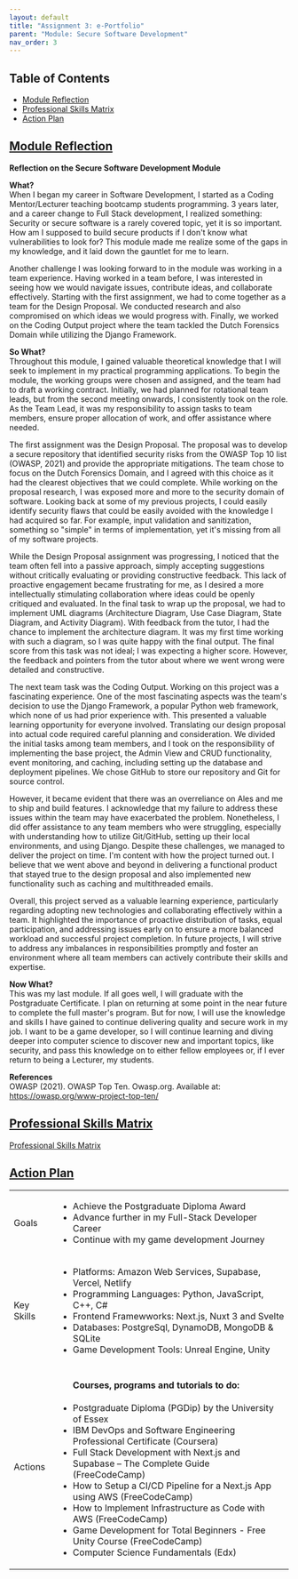 ```yaml
---
layout: default
title: "Assignment 3: e-Portfolio"
parent: "Module: Secure Software Development"
nav_order: 3
---
```


## Table of Contents
- [Module Reflection](#module-reflection)
- [Professional Skills Matrix](#professional-skills-matrix)
- [Action Plan](#action-plan)

## [Module Reflection](#module-reflection)
**Reflection on the Secure Software Development Module**  

**What?**  
When I began my career in Software Development, I started as a Coding
Mentor/Lecturer teaching bootcamp students programming. 3 years later, and a career
change to Full Stack development, I realized something: Security or secure software is
a rarely covered topic, yet it is so important. How am I supposed to build secure
products if I don't know what vulnerabilities to look for? This module made me realize
some of the gaps in my knowledge, and it laid down the gauntlet for me to learn.  

Another challenge I was looking forward to in the module was working in a team
experience. Having worked in a team before, I was interested in seeing how we would
navigate issues, contribute ideas, and collaborate effectively. Starting with the first
assignment, we had to come together as a team for the Design Proposal. We
conducted research and also compromised on which ideas we would progress with.
Finally, we worked on the Coding Output project where the team tackled the Dutch
Forensics Domain while utilizing the Django Framework.  

**So What?**  
Throughout this module, I gained valuable theoretical knowledge that I will seek to
implement in my practical programming applications. To begin the module, the working
groups were chosen and assigned, and the team had to draft a working contract.
Initially, we had planned for rotational team leads, but from the second meeting
onwards, I consistently took on the role. As the Team Lead, it was my responsibility to
assign tasks to team members, ensure proper allocation of work, and offer assistance
where needed.  

The first assignment was the Design Proposal. The proposal was to develop a secure
repository that identified security risks from the OWASP Top 10 list (OWASP, 2021) and
provide the appropriate mitigations. The team chose to focus on the Dutch Forensics
Domain, and I agreed with this choice as it had the clearest objectives that we could
complete. While working on the proposal research, I was exposed more and more to the
security domain of software. Looking back at some of my previous projects, I could
easily identify security flaws that could be easily avoided with the knowledge I had
acquired so far. For example, input validation and sanitization, something so "simple" in
terms of implementation, yet it's missing from all of my software projects.  

While the Design Proposal assignment was progressing, I noticed that the team often
fell into a passive approach, simply accepting suggestions without critically evaluating or
providing constructive feedback. This lack of proactive engagement became frustrating
for me, as I desired a more intellectually stimulating collaboration where ideas could be
openly critiqued and evaluated. In the final task to wrap up the proposal, we had to
implement UML diagrams (Architecture Diagram, Use Case Diagram, State Diagram,
and Activity Diagram). With feedback from the tutor, I had the chance to implement the
architecture diagram. It was my first time working with such a diagram, so I was quite
happy with the final output. The final score from this task was not ideal; I was expecting
a higher score. However, the feedback and pointers from the tutor about where we went
wrong were detailed and constructive.  

The next team task was the Coding Output. Working on this project was a fascinating
experience. One of the most fascinating aspects was the team's decision to use the
Django Framework, a popular Python web framework, which none of us had prior
experience with. This presented a valuable learning opportunity for everyone involved.
Translating our design proposal into actual code required careful planning and
consideration. We divided the initial tasks among team members, and I took on the
responsibility of implementing the base project, the Admin View and CRUD functionality,
event monitoring, and caching, including setting up the database and deployment
pipelines. We chose GitHub to store our repository and Git for source control.  

However, it became evident that there was an overreliance on Ales and me to ship and
build features. I acknowledge that my failure to address these issues within the team
may have exacerbated the problem. Nonetheless, I did offer assistance to any team
members who were struggling, especially with understanding how to utilize Git/GitHub,
setting up their local environments, and using Django. Despite these challenges, we
managed to deliver the project on time. I'm content with how the project turned out. I
believe that we went above and beyond in delivering a functional product that stayed
true to the design proposal and also implemented new functionality such as caching and
multithreaded emails.  

Overall, this project served as a valuable learning experience, particularly regarding
adopting new technologies and collaborating effectively within a team. It highlighted the
importance of proactive distribution of tasks, equal participation, and addressing issues
early on to ensure a more balanced workload and successful project completion. In
future projects, I will strive to address any imbalances in responsibilities promptly and
foster an environment where all team members can actively contribute their skills and
expertise.  

**Now What?**  
This was my last module. If all goes well, I will graduate with the Postgraduate
Certificate. I plan on returning at some point in the near future to complete the full
master's program. But for now, I will use the knowledge and skills I have gained to
continue delivering quality and secure work in my job. I want to be a game developer, so
I will continue learning and diving deeper into computer science to discover new and
important topics, like security, and pass this knowledge on to either fellow employees or,
if I ever return to being a Lecturer, my students.  

**References**  
OWASP (2021). OWASP Top Ten. Owasp.org. Available at:
https://owasp.org/www-project-top-ten/


## [Professional Skills Matrix](#professional-skills-matrix)
[Professional Skills Matrix](../assets/Professional%20Skills%20Matrix_.xlsx)


## [Action Plan](#action-plan)
<table>
   <!-- <thead>
      <tr>
         <th>Header1</th>
         <th>Header2</th>
      </tr>
   </thead> -->
   <tbody>
      <tr>
         <td>Goals</td>
         <td>
          <ul>
            <li>Achieve the Postgraduate Diploma Award</li>
            <li>Advance further in my Full-Stack Developer Career</li>
            <li>Continue with my game development Journey</li>
          </ul>
         </td>
      </tr>
      <tr>
         <td>Key Skills</td>
         <td>
          <ul>
            <li>Platforms: Amazon Web Services, Supabase, Vercel, Netlify</li>
            <li>Programming Languages: Python, JavaScript, C++, C#</li>
            <li>Frontend Framewworks: Next.js, Nuxt 3 and Svelte</li>
            <li>Databases: PostgreSql, DynamoDB, MongoDB & SQLite</li>
            <li>Game Development Tools: Unreal Engine, Unity</li>
          </ul>
         </td>
      </tr>
      <tr>
         <td>Actions</td>
         <td>
          <ul>
            <h4>Courses, programs and tutorials to do:</h4>
            <li>Postgraduate Diploma (PGDip) by the University of Essex</li>
            <li>IBM DevOps and Software Engineering Professional Certificate (Coursera) </li>
            <li>Full Stack Development with Next.js and Supabase – The Complete Guide (FreeCodeCamp)</li>
            <li>How to Setup a CI/CD Pipeline for a Next.js App using AWS (FreeCodeCamp)</li>
            <li>How to Implement Infrastructure as Code with AWS (FreeCodeCamp)</li>
            <li>Game Development for Total Beginners - Free Unity Course (FreeCodeCamp)</li>
            <li>Computer Science Fundamentals (Edx)</li>
          </ul>
         </td>
      </tr>
   </tbody>
</table>